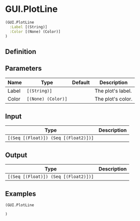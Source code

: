 # GUI.PlotLine

```clojure
(GUI.PlotLine
  :Label [(String)]
  :Color [(None) (Color)]
)
```

## Definition


## Parameters
| Name | Type | Default | Description |
|------|------|---------|-------------|
| Label | `[(String)]` |  | The plot's label. |
| Color | `[(None) (Color)]` |  | The plot's color. |


## Input
| Type | Description |
|------|-------------|
| `[(Seq [(Float)]) (Seq [(Float2)])]` |  |


## Output
| Type | Description |
|------|-------------|
| `[(Seq [(Float)]) (Seq [(Float2)])]` |  |


## Examples

```clojure
(GUI.PlotLine

)
```
